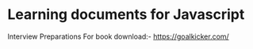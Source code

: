 # Learning documents for Javascript
Interview Preparations
For book download:- https://goalkicker.com/
